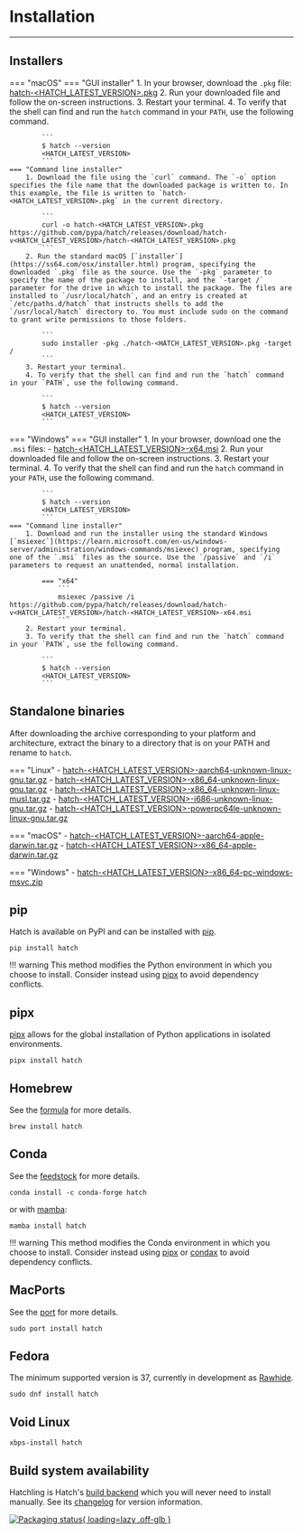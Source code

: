 # Installation

-----

## Installers

=== "macOS"
    === "GUI installer"
        1. In your browser, download the `.pkg` file: [hatch-<HATCH_LATEST_VERSION>.pkg](https://github.com/pypa/hatch/releases/download/hatch-v<HATCH_LATEST_VERSION>/hatch-<HATCH_LATEST_VERSION>.pkg)
        2. Run your downloaded file and follow the on-screen instructions.
        3. Restart your terminal.
        4. To verify that the shell can find and run the `hatch` command in your `PATH`, use the following command.

            ```
            $ hatch --version
            <HATCH_LATEST_VERSION>
            ```
    === "Command line installer"
        1. Download the file using the `curl` command. The `-o` option specifies the file name that the downloaded package is written to. In this example, the file is written to `hatch-<HATCH_LATEST_VERSION>.pkg` in the current directory.

            ```
            curl -o hatch-<HATCH_LATEST_VERSION>.pkg https://github.com/pypa/hatch/releases/download/hatch-v<HATCH_LATEST_VERSION>/hatch-<HATCH_LATEST_VERSION>.pkg
            ```
        2. Run the standard macOS [`installer`](https://ss64.com/osx/installer.html) program, specifying the downloaded `.pkg` file as the source. Use the `-pkg` parameter to specify the name of the package to install, and the `-target /` parameter for the drive in which to install the package. The files are installed to `/usr/local/hatch`, and an entry is created at `/etc/paths.d/hatch` that instructs shells to add the `/usr/local/hatch` directory to. You must include sudo on the command to grant write permissions to those folders.

            ```
            sudo installer -pkg ./hatch-<HATCH_LATEST_VERSION>.pkg -target /
            ```
        3. Restart your terminal.
        4. To verify that the shell can find and run the `hatch` command in your `PATH`, use the following command.

            ```
            $ hatch --version
            <HATCH_LATEST_VERSION>
            ```

=== "Windows"
    === "GUI installer"
        1. In your browser, download one the `.msi` files:
              - [hatch-<HATCH_LATEST_VERSION>-x64.msi](https://github.com/pypa/hatch/releases/download/hatch-v<HATCH_LATEST_VERSION>/hatch-<HATCH_LATEST_VERSION>-x64.msi)
        2. Run your downloaded file and follow the on-screen instructions.
        3. Restart your terminal.
        4. To verify that the shell can find and run the `hatch` command in your `PATH`, use the following command.

            ```
            $ hatch --version
            <HATCH_LATEST_VERSION>
            ```
    === "Command line installer"
        1. Download and run the installer using the standard Windows [`msiexec`](https://learn.microsoft.com/en-us/windows-server/administration/windows-commands/msiexec) program, specifying one of the `.msi` files as the source. Use the `/passive` and `/i` parameters to request an unattended, normal installation.

            === "x64"
                ```
                msiexec /passive /i https://github.com/pypa/hatch/releases/download/hatch-v<HATCH_LATEST_VERSION>/hatch-<HATCH_LATEST_VERSION>-x64.msi
                ```
        2. Restart your terminal.
        3. To verify that the shell can find and run the `hatch` command in your `PATH`, use the following command.

            ```
            $ hatch --version
            <HATCH_LATEST_VERSION>
            ```

## Standalone binaries

After downloading the archive corresponding to your platform and architecture, extract the binary to a directory that is on your PATH and rename to `hatch`.

=== "Linux"
    - [hatch-<HATCH_LATEST_VERSION>-aarch64-unknown-linux-gnu.tar.gz](https://github.com/pypa/hatch/releases/download/hatch-v<HATCH_LATEST_VERSION>/hatch-<HATCH_LATEST_VERSION>-aarch64-unknown-linux-gnu.tar.gz)
    - [hatch-<HATCH_LATEST_VERSION>-x86_64-unknown-linux-gnu.tar.gz](https://github.com/pypa/hatch/releases/download/hatch-v<HATCH_LATEST_VERSION>/hatch-<HATCH_LATEST_VERSION>-x86_64-unknown-linux-gnu.tar.gz)
    - [hatch-<HATCH_LATEST_VERSION>-x86_64-unknown-linux-musl.tar.gz](https://github.com/pypa/hatch/releases/download/hatch-v<HATCH_LATEST_VERSION>/hatch-<HATCH_LATEST_VERSION>-x86_64-unknown-linux-musl.tar.gz)
    - [hatch-<HATCH_LATEST_VERSION>-i686-unknown-linux-gnu.tar.gz](https://github.com/pypa/hatch/releases/download/hatch-v<HATCH_LATEST_VERSION>/hatch-<HATCH_LATEST_VERSION>-i686-unknown-linux-gnu.tar.gz)
    - [hatch-<HATCH_LATEST_VERSION>-powerpc64le-unknown-linux-gnu.tar.gz](https://github.com/pypa/hatch/releases/download/hatch-v<HATCH_LATEST_VERSION>/hatch-<HATCH_LATEST_VERSION>-powerpc64le-unknown-linux-gnu.tar.gz)

=== "macOS"
    - [hatch-<HATCH_LATEST_VERSION>-aarch64-apple-darwin.tar.gz](https://github.com/pypa/hatch/releases/download/hatch-v<HATCH_LATEST_VERSION>/hatch-<HATCH_LATEST_VERSION>-aarch64-apple-darwin.tar.gz)
    - [hatch-<HATCH_LATEST_VERSION>-x86_64-apple-darwin.tar.gz](https://github.com/pypa/hatch/releases/download/hatch-v<HATCH_LATEST_VERSION>/hatch-<HATCH_LATEST_VERSION>-x86_64-apple-darwin.tar.gz)

=== "Windows"
    - [hatch-<HATCH_LATEST_VERSION>-x86_64-pc-windows-msvc.zip](https://github.com/pypa/hatch/releases/download/hatch-v<HATCH_LATEST_VERSION>/hatch-<HATCH_LATEST_VERSION>-x86_64-pc-windows-msvc.zip)

## pip

Hatch is available on PyPI and can be installed with [pip](https://pip.pypa.io).

```
pip install hatch
```

!!! warning
    This method modifies the Python environment in which you choose to install. Consider instead using [pipx](#pipx) to avoid dependency conflicts.

## pipx

[pipx](https://github.com/pypa/pipx) allows for the global installation of Python applications in isolated environments.

```
pipx install hatch
```

## Homebrew

See the [formula](https://formulae.brew.sh/formula/hatch) for more details.

```
brew install hatch
```

## Conda

See the [feedstock](https://github.com/conda-forge/hatch-feedstock) for more details.

```
conda install -c conda-forge hatch
```

or with [mamba](https://github.com/mamba-org/mamba):

```
mamba install hatch
```

!!! warning
    This method modifies the Conda environment in which you choose to install. Consider instead using [pipx](#pipx) or [condax](https://github.com/mariusvniekerk/condax) to avoid dependency conflicts.

## MacPorts

See the [port](https://ports.macports.org/port/hatch/) for more details.

```
sudo port install hatch
```

## Fedora

The minimum supported version is 37, currently in development as [Rawhide](https://docs.fedoraproject.org/en-US/releases/rawhide/).

```
sudo dnf install hatch
```

## Void Linux

```
xbps-install hatch
```

## Build system availability

Hatchling is Hatch's [build backend](config/build.md#build-system) which you will never need to install manually. See its [changelog](history/hatchling.md) for version information.

[![Packaging status](https://repology.org/badge/vertical-allrepos/hatchling.svg){ loading=lazy .off-glb }](https://repology.org/project/hatchling/versions)
